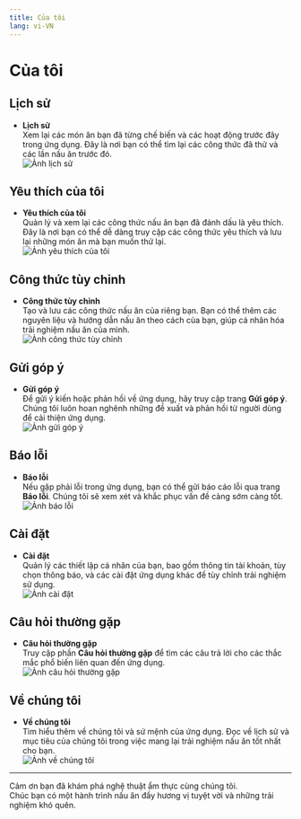 ```yaml
---
title: Của tôi
lang: vi-VN
---
```


# Của tôi

## Lịch sử

- **Lịch sử**  
  Xem lại các món ăn bạn đã từng chế biến và các hoạt động trước đây trong ứng dụng. Đây là nơi bạn có thể tìm lại các công thức đã thử và các lần nấu ăn trước đó.  
  ![Ảnh lịch sử](link-to-image)  <!-- Thêm ảnh mô tả lịch sử -->

## Yêu thích của tôi

- **Yêu thích của tôi**  
  Quản lý và xem lại các công thức nấu ăn bạn đã đánh dấu là yêu thích. Đây là nơi bạn có thể dễ dàng truy cập các công thức yêu thích và lưu lại những món ăn mà bạn muốn thử lại.  
  ![Ảnh yêu thích của tôi](link-to-image)  <!-- Thêm ảnh mô tả yêu thích -->

## Công thức tùy chỉnh

- **Công thức tùy chỉnh**  
  Tạo và lưu các công thức nấu ăn của riêng bạn. Bạn có thể thêm các nguyên liệu và hướng dẫn nấu ăn theo cách của bạn, giúp cá nhân hóa trải nghiệm nấu ăn của mình.  
  ![Ảnh công thức tùy chỉnh](link-to-image)  <!-- Thêm ảnh mô tả công thức tùy chỉnh -->

## Gửi góp ý

- **Gửi góp ý**  
  Để gửi ý kiến hoặc phản hồi về ứng dụng, hãy truy cập trang **Gửi góp ý**. Chúng tôi luôn hoan nghênh những đề xuất và phản hồi từ người dùng để cải thiện ứng dụng.  
  ![Ảnh gửi góp ý](link-to-image)  <!-- Thêm ảnh mô tả gửi góp ý -->

## Báo lỗi

- **Báo lỗi**  
  Nếu gặp phải lỗi trong ứng dụng, bạn có thể gửi báo cáo lỗi qua trang **Báo lỗi**. Chúng tôi sẽ xem xét và khắc phục vấn đề càng sớm càng tốt.  
  ![Ảnh báo lỗi](link-to-image)  <!-- Thêm ảnh mô tả báo lỗi -->

## Cài đặt

- **Cài đặt**  
  Quản lý các thiết lập cá nhân của bạn, bao gồm thông tin tài khoản, tùy chọn thông báo, và các cài đặt ứng dụng khác để tùy chỉnh trải nghiệm sử dụng.  
  ![Ảnh cài đặt](link-to-image)  <!-- Thêm ảnh mô tả cài đặt -->

## Câu hỏi thường gặp

- **Câu hỏi thường gặp**  
  Truy cập phần **Câu hỏi thường gặp** để tìm các câu trả lời cho các thắc mắc phổ biến liên quan đến ứng dụng.  
  ![Ảnh câu hỏi thường gặp](link-to-image)  <!-- Thêm ảnh mô tả câu hỏi thường gặp -->

## Về chúng tôi

- **Về chúng tôi**  
  Tìm hiểu thêm về chúng tôi và sứ mệnh của ứng dụng. Đọc về lịch sử và mục tiêu của chúng tôi trong việc mang lại trải nghiệm nấu ăn tốt nhất cho bạn.  
  ![Ảnh về chúng tôi](link-to-image)  <!-- Thêm ảnh mô tả về chúng tôi -->

---

Cảm ơn bạn đã khám phá nghệ thuật ẩm thực cùng chúng tôi.  
Chúc bạn có một hành trình nấu ăn đầy hương vị tuyệt vời và những trải nghiệm khó quên.
